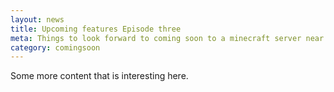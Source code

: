 ```yaml
---
layout: news
title: Upcoming features Episode three
meta: Things to look forward to coming soon to a minecraft server near you.
category: comingsoon
---
```


Some more content that is interesting here.
